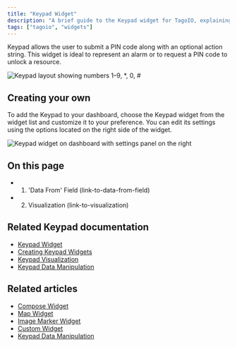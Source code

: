 ```yaml
---
title: "Keypad Widget"
description: "A brief guide to the Keypad widget for TagoIO, explaining what it does and how to add and customize it on a dashboard, with links to related documentation."
tags: ["tagoio", "widgets"]
---
```


Keypad allows the user to submit a PIN code along with an optional action string. This widget is ideal to represent an alarm or to request a PIN code to unlock a resource.

![Keypad layout showing numbers 1–9, *, 0, #](/docs_imagem/tagoio/keypad-widget-2.png)

## Creating your own

To add the Keypad to your dashboard, choose the Keypad widget from the widget list and customize it to your preference. You can edit its settings using the options located on the right side of the widget.

![Keypad widget on dashboard with settings panel on the right](/docs_imagem/tagoio/keypad-widget-2.png)

## On this page
- 1. 'Data From' Field (link-to-data-from-field)
- 2. Visualization (link-to-visualization)

## Related Keypad documentation
- [Keypad Widget](link-to-keypad-widget)  
- [Creating Keypad Widgets](link-to-creating-keypad-widgets)  
- [Keypad Visualization](link-to-keypad-visualization)  
- [Keypad Data Manipulation](link-to-keypad-data-manipulation)

## Related articles
- [Compose Widget](link-to-compose-widget)  
- [Map Widget](link-to-map-widget)  
- [Image Marker Widget](link-to-image-marker-widget)  
- [Custom Widget](link-to-custom-widget)  
- [Keypad Data Manipulation](link-to-keypad-data-manipulation)